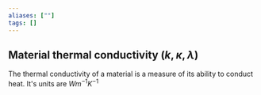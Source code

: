 ```yaml
---
aliases: [""]
tags: []
---
```


## Material thermal conductivity ($k,\kappa, \lambda$)

The thermal conductivity of a material is a measure of its ability to conduct heat. It's units are $Wm^{-1}K^{-1}$
